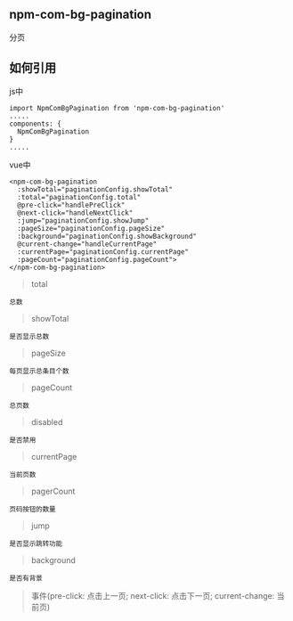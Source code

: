 ## npm-com-bg-pagination
分页

## 如何引用

js中

```
import NpmComBgPagination from 'npm-com-bg-pagination'
.....
components: {
  NpmComBgPagination
}
.....
```
vue中

```
<npm-com-bg-pagination 
  :showTotal="paginationConfig.showTotal"
  :total="paginationConfig.total"
  @pre-click="handlePreClick"
  @next-click="handleNextClick"
  :jump="paginationConfig.showJump"
  :pageSize="paginationConfig.pageSize"
  :background="paginationConfig.showBackground"
  @current-change="handleCurrentPage"
  :currentPage="paginationConfig.currentPage"
  :pageCount="paginationConfig.pageCount">
</npm-com-bg-pagination>
```

> total

```
总数
```

> showTotal

```
是否显示总数
```

> pageSize

```
每页显示总条目个数
```
> pageCount

```
总页数
```

> disabled

```
是否禁用
```
> currentPage

```
当前页数
```
> pagerCount

```
页码按钮的数量
```

> jump

```
是否显示跳转功能
```
> background

```
是否有背景
```

> 事件(pre-click: 点击上一页; next-click: 点击下一页; current-change: 当前页)

